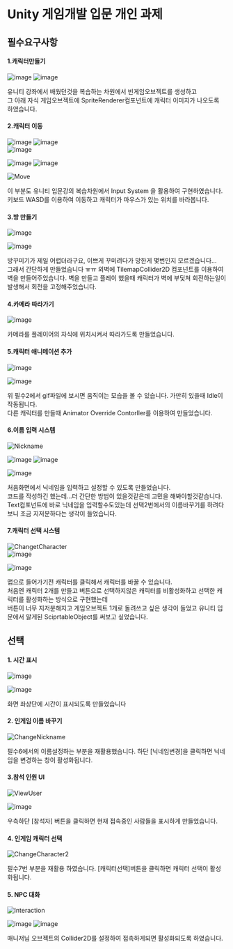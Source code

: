 # Unity 게임개발 입문 개인 과제

## 필수요구사항
#### 1.캐릭터만들기
![image](https://github.com/NFUE2/UnityTask1/assets/96811655/763f8edf-b4e3-472b-b2c8-e79ba34bd816)
![image](https://github.com/NFUE2/UnityTask1/assets/96811655/4fb0c06a-d7ed-4638-8059-034c55c3f876)

유니티 강좌에서 배웠던것을 복습하는 차원에서 빈게임오브젝트를 생성하고   
그 아래 자식 게임오브젝트에 SpriteRenderer컴포넌트에 캐릭터 이미지가 나오도록 하였습니다.

#### 2.캐릭터 이동
![image](https://github.com/NFUE2/UnityTask1/assets/96811655/5d699cf3-9d3d-4367-9bf2-a99374db0e10)
![image](https://github.com/NFUE2/UnityTask1/assets/96811655/682cb8fa-496a-4697-8a01-6d0651459261)   
![image](https://github.com/NFUE2/UnityTask1/assets/96811655/937fbe89-7f7e-4936-b26b-6931d2fc37ff)   

![image](https://github.com/NFUE2/UnityTask1/assets/96811655/63093d43-0b29-434c-afd1-9768c5d3f0fc)
![image](https://github.com/NFUE2/UnityTask1/assets/96811655/d8a1a6e8-3fe1-4675-8f8b-e6d37f27edd7)

![Move](https://github.com/NFUE2/UnityTask1/assets/96811655/a22c256b-1ced-4613-8780-e39a5b382b86)



이 부분도 유니티 입문강의 복습차원에서 Input System 을 활용하여 구현하였습니다.   
키보드 WASD를 이용하여 이동하고 캐릭터가 마우스가 있는 위치를 바라봅니다.

#### 3.방 만들기
![image](https://github.com/NFUE2/UnityTask1/assets/96811655/d6b1a92f-8619-40f4-bac9-e4fcd55bc9d8)

![image](https://github.com/NFUE2/UnityTask1/assets/96811655/9076ae72-cd71-4821-9b83-39196b4a9f81)

방꾸미기가 제일 어렵더라구요, 이쁘게 꾸미려다가 망한게 몇번인지 모르겠습니다...   
그래서 간단하게 만들었습니다 ㅠㅠ 외벽에 TilemapCollider2D 컴포넌트를 이용하여 벽을 만들어주었습니다.
벽을 만들고 플레이 했을때 캐릭터가 벽에 부딫쳐 회전하는일이 발생해서 회전을 고정해주었습니다.

#### 4.카메라 따라가기

![image](https://github.com/NFUE2/UnityTask1/assets/96811655/9d70f076-1e5a-49df-ad07-accd55c673b0)

카메라를 플레이어의 자식에 위치시켜서 따라가도록 만들었습니다.

#### 5.캐릭터 애니메이션 추가
![image](https://github.com/NFUE2/UnityTask1/assets/96811655/dec38c3c-b85c-4a0e-a83f-4999be522ca6)

![image](https://github.com/NFUE2/UnityTask1/assets/96811655/b9743dfe-6b37-409b-8504-623f8b3dcba1)


위 필수2에서 gif파일에 보시면 움직이는 모습을 볼 수 있습니다. 가만히 있을때 Idle이 작동됩니다.   
다른 캐릭터를 만들때 Animator Override Contorller를 이용하여 만들었습니다.

#### 6.이름 입력 시스템

![Nickname](https://github.com/NFUE2/UnityTask1/assets/96811655/ba281188-6467-4923-beb3-53a3390d4675)

![image](https://github.com/NFUE2/UnityTask1/assets/96811655/abf39579-a2c9-4f29-a56a-f23d9e4058f0)
![image](https://github.com/NFUE2/UnityTask1/assets/96811655/f964b71b-fde3-450c-9ecb-27d4d0aba925)

![image](https://github.com/NFUE2/UnityTask1/assets/96811655/2c5af6b7-6fe0-4cd1-81a4-7c578b643b01)

처음화면에서 닉네임을 입력하고 설정할 수 있도록 만들었습니다.   
코드를 작성하긴 했는데...더 간단한 방법이 있을것같은데 고민을 해봐야할것같습니다.
Text컴포넌트에 바로 닉네임을 입력할수도있는데 선택2번에서의 이름바꾸기를 하려다보니 조금 지저분하다는 생각이 들었습니다.

#### 7.캐릭터 선택 시스템
![ChangetCharacter](https://github.com/NFUE2/UnityTask1/assets/96811655/835e7228-2c5b-4af1-ae5e-95e906071485)   
![image](https://github.com/NFUE2/UnityTask1/assets/96811655/a1f77355-fcb7-418e-833e-805b9f5ed613)

![image](https://github.com/NFUE2/UnityTask1/assets/96811655/db5745a5-95bf-4c73-ab3a-ebc5660250a2)


맵으로 들어가기전 캐릭터를 클릭해서 캐릭터를 바꿀 수 있습니다.   
처음엔 캐릭터 2개를 만들고 버튼으로 선택하지않은 캐릭터를 비활성화하고 선택한 캐릭터를 활성화하는 방식으로 구현했는데   
버튼이 너무 지저분해지고 게임오브젝트 1개로 돌려쓰고 싶은 생각이 들었고 유니티 입문에서 알게된 SciprtableObject를 써보고 싶었습니다.

## 선택
#### 1. 시간 표시

![image](https://github.com/NFUE2/UnityTask1/assets/96811655/235e5d9c-7ea0-4969-a7cc-4b613cc98c0d)

![image](https://github.com/NFUE2/UnityTask1/assets/96811655/4b64f3b3-9202-4b67-b955-b2c1482b67ca)

화면 좌상단에 시간이 표시되도록 만들었습니다

#### 2. 인게임 이름 바꾸기

![ChangeNickname](https://github.com/NFUE2/UnityTask1/assets/96811655/62b24529-2341-4c32-a9cb-0cf222d8f970)

필수6에서의 이름설정하는 부분을 재활용했습니다. 하단 [닉네임변경]을 클릭하면 닉네임을 변경하는 창이 활성화됩니다.

#### 3.참석 인원 UI

![ViewUser](https://github.com/NFUE2/UnityTask1/assets/96811655/b96de377-3ee3-495f-a624-842354e69b34)


![image](https://github.com/NFUE2/UnityTask1/assets/96811655/3e3f0e76-c846-4379-a488-654b419a977a)

우측하단 [참석자] 버튼을 클릭하면 현재 접속중인 사람들을 표시하게 만들었습니다.

#### 4. 인게임 캐릭터 선택

![ChangeCharacter2](https://github.com/NFUE2/UnityTask1/assets/96811655/d6df5530-ab6a-4b2a-8212-629350797375)

필수7번 부분을 재활용 하였습니다. [캐릭터선택]버튼을 클릭하면 캐릭터 선택이 활성화됩니다.


#### 5. NPC 대화

![Interaction](https://github.com/NFUE2/UnityTask1/assets/96811655/21326813-68ec-4fa9-ac43-b94117fe3127)

![image](https://github.com/NFUE2/UnityTask1/assets/96811655/2e4db45c-d139-4aba-929e-e0e1c0840d2d)
![image](https://github.com/NFUE2/UnityTask1/assets/96811655/d625e7c7-fdcd-4dff-a1ca-4019dc71beb8)

매니저님 오브젝트의 Collider2D를 설정하여 접촉하게되면 활성화되도록 하였습니다.


